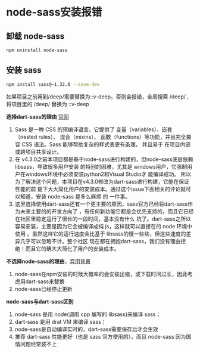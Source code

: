 # node-sass安装报错

## 卸载 node-sass

```bash
npm uninstall node-sass
```



## 安装 sass

```bash
npm install sass@~1.32.6 --save-dev
```

 如果项目之前用到/deep/需要替换为::v-deep，否则会报错，全局搜索 /deep/ , 将项目里的 /deep/ 替换为 ::v-deep 



 **选择dart-sass的理由** [官网](https://sass.bootcss.com/guide) 

1. Sass 是一种 CSS 的预编译语言。它提供了 变量（variables）、嵌套（nested rules）、 混合（mixins）、
    函数（functions）等功能，并且完全兼容 CSS 语法。Sass 能够帮助复杂的样式表更有条理， 并且易于
    在项目内部或跨项目共享设计。
 2. 在 v4.3.0之前本项目都是基于node-sass进行构建的，但node-sass底层依赖 libsass，导致很多用户安装
    的特别的困难，尤其是 windows用户，它强制用户在windows环境中必须安装python2和Visual Studio才
    能编译成功。 所以为了解决这个问题，本项目在v4.3.0修改为dart-sass进行构建，它能在保证性能的前
    提下大大简化用户的安装成本。通过这个issue下面相关的评论就可以知道，安装 node-sass 是多么麻烦 的
    一件事。
 3. 这里选择使用dart-sass还有一个更主要的原因，sass官方已经将dart-sass作为未来主要的的开发方向了 
    ，有任何新功能它都是会优先支持的，而且它已经在社区里稳定运行了很长的一段时间，基本没有什么 
    坑了。dart-sass之所以容易安装，主要是因为它会被编译成纯 js，这样就可以直接在的 node 环境中使用 
    。虽然这样它的运行速度会比基于 libsass的慢一些些，但这些速度的差异几乎可以忽略不计。整个社区 
    现在都在拥抱dart-sass，我们没有理由拒绝！而且它的确大大简化了用户的安装成本。


 **不选择node-sass的理由**，[弃用背景](https://blog.csdn.net/weixin_46476460/article/details/112312929) 

1. node-sass在npm安装的时候大概率的会安装出错，或下载时间过长，因此考虑用dart-sass来替换
2. node-sass已经停止更新 

 **node-sass与dart-sass区别** 

1. node-sass 是用 node(调用 cpp 编写的 libsass)来编译 sass；
 2. dart-sass 是用 drat VM 来编译 sass；
 3. node-sass是自动编译实时的，dart-sass需要保存后才会生效
 4. 推荐 dart-sass 性能更好（也是 sass 官方使用的），而且 node-sass 因为国情问题经常装不上
